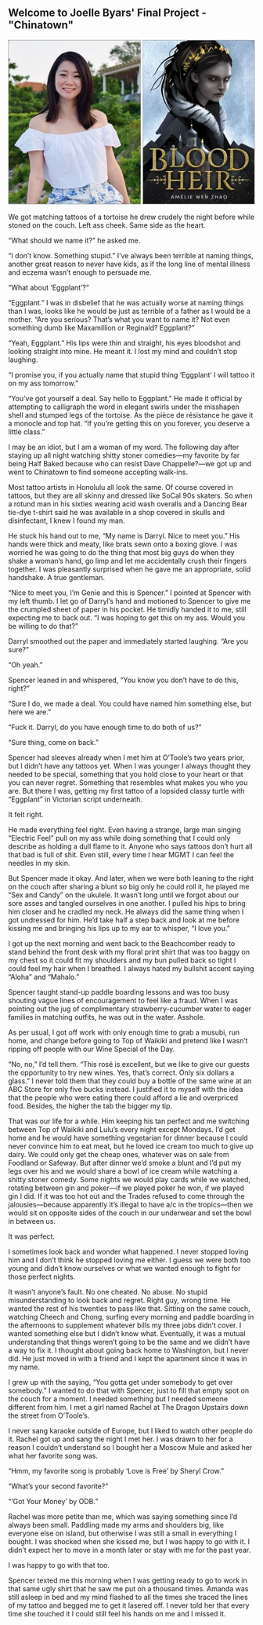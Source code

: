 ## Welcome to Joelle Byars' Final Project - "Chinatown"

![test](1_wZUOhmyDammLrSUPPFSUoA.jpeg)

<p>We got matching tattoos of a tortoise he drew crudely the night before while stoned on the couch. Left ass cheek. Same side as the heart.</p>
<p>“What should we name it?” he asked me.</p>
<p>“I don’t know. Something stupid.” I’ve always been terrible at naming things, another great reason to never have kids, as if the long line of mental illness and eczema wasn’t enough to persuade me.</p>
<p>“What about ‘Eggplant’?”</p>
<p>“Eggplant.” I was in disbelief that he was actually worse at naming things than I was, looks like he would be just as terrible of a father as I would be a mother. “Are you serious? That’s what you want to name it? Not even something dumb like Maxamillion or Reginald? Eggplant?”</p>
<p>“Yeah, Eggplant.” His lips were thin and straight, his eyes bloodshot and looking straight into mine. He meant it. I lost my mind and couldn’t stop laughing.</p>
<p>“I promise you, if you actually name that stupid thing ‘Eggplant’ I will tattoo it on my ass tomorrow.”</p>
<p>“You’ve got yourself a deal. Say hello to Eggplant.” He made it official by attempting to calligraph the word in elegant swirls under the misshapen shell and stumped legs of the tortoise. As the pièce de résistance he gave it a monocle and top hat. “If you’re getting this on you forever, you deserve a little class.”</p>
<p>I may be an idiot, but I am a woman of my word. The following day after staying up all night watching shitty stoner comedies—my favorite by far being Half Baked because who can resist Dave Chappelle?—we got up and went to Chinatown to find someone accepting walk-ins. </p>
<p>Most tattoo artists in Honolulu all look the same. Of course covered in tattoos, but they are all skinny and dressed like SoCal 90s skaters. So when a rotund man in his sixties wearing acid wash overalls and a Dancing Bear tie-dye t-shirt said he was available in a shop covered in skulls and disinfectant, I knew I found my man.</p>
<p>He stuck his hand out to me, “My name is Darryl. Nice to meet you.” His hands were thick and meaty, like brats sewn onto a boxing glove. I was worried he was going to do the thing that most big guys do when they shake a woman’s hand, go limp and let me accidentally crush their fingers together. I was pleasantly surprised when he gave me an appropriate, solid handshake. A true gentleman.</p>
<p>“Nice to meet you, I’m Genie and this is Spencer.” I pointed at Spencer with my left thumb. I let go of Darryl’s hand and motioned to Spencer to give me the crumpled sheet of paper in his pocket. He timidly handed it to me, still expecting me to back out. “I was hoping to get this on my ass. Would you be willing to do that?”</p>
<p>Darryl smoothed out the paper and immediately started laughing. “Are you sure?”</p>
<p>“Oh yeah.”</p>
<p>Spencer leaned in and whispered, “You know you don’t have to do this, right?”</p>
<p>“Sure I do, we made a deal. You could have named him something else, but here we are.”</p>
<p>“Fuck it. Darryl, do you have enough time to do both of us?”</p>
<p>“Sure thing, come on back.”</p>
<p>Spencer had sleeves already when I met him at O’Toole’s two years prior, but I didn’t have any tattoos yet. When I was younger I always thought they needed to be special, something that you hold close to your heart or that you can never regret. Something that resembles what makes you who you are. But there I was, getting my first tattoo of a lopsided classy turtle with “Eggplant” in Victorian script underneath. </p>
<p>It felt right.</p>
<p>He made everything feel right. Even having a strange, large man singing “Electric Feel” pull on my ass while doing something that I could only describe as holding a dull flame to it. Anyone who says tattoos don’t hurt all that bad is full of shit. Even still, every time I hear MGMT I can feel the needles in my skin.</p>
<p>But Spencer made it okay. And later, when we were both leaning to the right on the couch after sharing a blunt so big only he could roll it, he played me “Sex and Candy” on the ukulele. It wasn’t long until we forgot about our sore asses and tangled ourselves in one another. I pulled his hips to bring him closer and he cradled my neck. He always did the same thing when I got undressed for him. He’d take half a step back and look at me before kissing me and bringing his lips up to my ear to whisper, “I love you.”</p>
<p>I got up the next morning and went back to the Beachcomber ready to stand behind the front desk with my floral print shirt that was too baggy on my chest so it could fit my shoulders and my bun pulled back so tight I could feel my hair when I breathed. I always hated my bullshit accent saying “Aloha” and “Mahalo.”</p>
<p>Spencer taught stand-up paddle boarding lessons and was too busy shouting vague lines of encouragement to feel like a fraud. When I was pointing out the jug of complimentary strawberry-cucumber water to eager families in matching outfits, he was out in the water. Asshole. </p>
<p>As per usual, I got off work with only enough time to grab a musubi, run home, and change before going to Top of Waikiki and pretend like I wasn’t ripping off people with our Wine Special of the Day. </p>
<p>“No, no,” I’d tell them. “This rosé is excellent, but we like to give our guests the opportunity to try new wines. Yes, that’s correct. Only six dollars a glass.” I never told them that they could buy a bottle of the same wine at an ABC Store for only five bucks instead. I justified it to myself with the idea that the people who were eating there could afford a lie and overpriced food. Besides, the higher the tab the bigger my tip.</p>
<p>That was our life for a while. Him keeping his tan perfect and me switching between Top of Waikiki and Lulu’s every night except Mondays. I’d get home and he would have something vegetarian for dinner because I could never convince him to eat meat, but he loved ice cream too much to give up dairy. We could only get the cheap ones, whatever was on sale from Foodland or Safeway. But after dinner we’d smoke a blunt and I’d put my legs over his and we would share a bowl of ice cream while watching a shitty stoner comedy. Some nights we would play cards while we watched, rotating between gin and poker—if we played poker he won, if we played gin I did. If it was too hot out and the Trades refused to come through the jalousies—because apparently it’s illegal to have a/c in the tropics—then we would sit on opposite sides of the couch in our underwear and set the bowl in between us.</p>
<p>It was perfect.</p>
<p>I sometimes look back and wonder what happened. I never stopped loving him and I don’t think he stopped loving me either. I guess we were both too young and didn’t know ourselves or what we wanted enough to fight for those perfect nights.</p>
<p>It wasn’t anyone’s fault. No one cheated. No abuse. No stupid misunderstanding to look back and regret. Right guy, wrong time. He wanted the rest of his twenties to pass like that. Sitting on the same couch, watching Cheech and Chong, surfing every morning and paddle boarding in the afternoons to supplement whatever bills my three jobs didn’t cover. I wanted something else but I didn’t know what. Eventually, it was a mutual understanding that things weren’t going to be the same and we didn’t have a way to fix it. I thought about going back home to Washington, but I never did. He just moved in with a friend and I kept the apartment since it was in my name.</p>
<p>I grew up with the saying, “You gotta get under somebody to get over somebody.” I wanted to do that with Spencer, just to fill that empty spot on the couch for a moment. I needed something but I needed someone different from him. I met a girl named Rachel at The Dragon Upstairs down the street from O’Toole’s.</p>
<p>I never sang karaoke outside of Europe, but I liked to watch other people do it. Rachel got up and sang the night I met her. I was drawn to her for a reason I couldn’t understand so I bought her a Moscow Mule and asked her what her favorite song was.</p>
<p>“Hmm, my favorite song is probably ‘Love is Free’ by Sheryl Crow.”</p>
<p>“What’s your second favorite?”</p>
<p>“‘Got Your Money’ by ODB.”</p>
<p>Rachel was more petite than me, which was saying something since I’d always been small. Paddling made my arms and shoulders big, like everyone else on island, but otherwise I was still a small in everything I bought. I was shocked when she kissed me, but I was happy to go with it. I didn’t expect her to move in a month later or stay with me for the past year.</p>
<p>I was happy to go with that too.</p>
<p>Spencer texted me this morning when I was getting ready to go to work in that same ugly shirt that he saw me put on a thousand times. Amanda was still asleep in bed and my mind flashed to all the times she traced the lines of my tattoo and begged me to get it lasered off. I never told her that every time she touched it I could still feel his hands on me and I missed it.</p>
